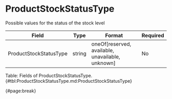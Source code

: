 <!--
    ATTENTION: This file was generated via gradle!
               Do NOT manually edit this file! Any such changes will be overwritten!
-->

# ProductStockStatusType

Possible values for the status of the stock  level

| Field | Type | Format | Required |
| ------- | ------- | ------- | --- |
| ProductStockStatusType | string | oneOf[reserved, available, unavailable, unknown] | No |

Table: Fields of ProductStockStatusType. {#tbl:ProductStockStatusType.md:ProductStockStatusType}

{#page:break}
